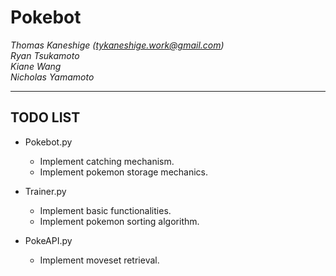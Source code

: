 # Pokebot

*Thomas Kaneshige (tykaneshige.work@gmail.com)* </br>
*Ryan Tsukamoto* </br>
*Kiane Wang* </br>
*Nicholas Yamamoto* </br>

---

## TODO LIST
* Pokebot.py
  * Implement catching mechanism.
  * Implement pokemon storage mechanics.

* Trainer.py
  * Implement basic functionalities.
  * Implement pokemon sorting algorithm.

* PokeAPI.py
  * Implement moveset retrieval.
